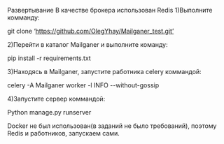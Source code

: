 Развертывание 
В качестве брокера использован Redis
1)Выполните комманду:

git clone ‘https://github.com/OlegYhay/Mailganer_test.git’

2)Перейти в каталог Mailganer и выполните команду:

pip install -r requirements.txt

3)Находясь в Mailganer, запустите работника celery коммандой:

celery -A Mailganer worker -l INFO --without-gossip

4)Запустите сервер коммандой:

Python manage.py runserver

Docker не был использован(в заданий не было требований), поэтому Redis и работников, запускаем сами.

